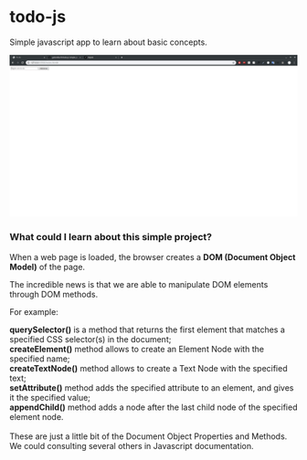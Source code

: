 # todo-js
Simple javascript app to learn about basic concepts.

<img src="./todo-web.gif">

### What could I learn about this simple project?


When a web page is loaded, the browser creates a **DOM (Document Object Model)** of the page.

The incredible news is that we are able to manipulate DOM elements through DOM methods.

For example:

**querySelector()** is a method that returns the first element that matches a specified CSS selector(s) in the document;
<br>
**createElement()** method allows to create an Element Node with the specified name;
<br>
**createTextNode()** method allows to create a Text Node with the specified text;
<br>
**setAttribute()** method adds the specified attribute to an element, and gives it the specified value;
<br>
**appendChild()** method adds a node after the last child node of the specified element node.
<br><br>
These are just a little bit of the Document Object Properties and Methods. We could consulting several others in Javascript documentation.


